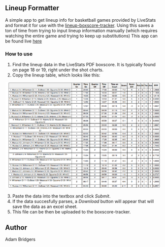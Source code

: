 ## Lineup Formatter
A simple app to get lineup info for basketball games provided by LiveStats and format it for use with the [lineup-boxscore-tracker](https://github.com/awbridgers/lineup-boxscore-tracker). Using this saves a ton of time from trying to input lineup information manually (which requires watching the entire game and trying to keep up substitutions)
This app can be found live [here](https://awbridgers.github.io/lineup-formatter/)

### How to use
1. Find the lineup data in the LiveStats PDF boxscore. It is typically found on page 18 or 19, right under the shot charts.
2. Copy the lineup table, which looks like this:

![Image](/src/exampleData.png)

3. Paste the data into the textbox and click *Submit*.
4. If the data succesfully parses, a *Download* button will appear that will save the data as an excel sheet.
5. This file can be then be uploaded to the boxscore-tracker.

## Author
Adam Bridgers